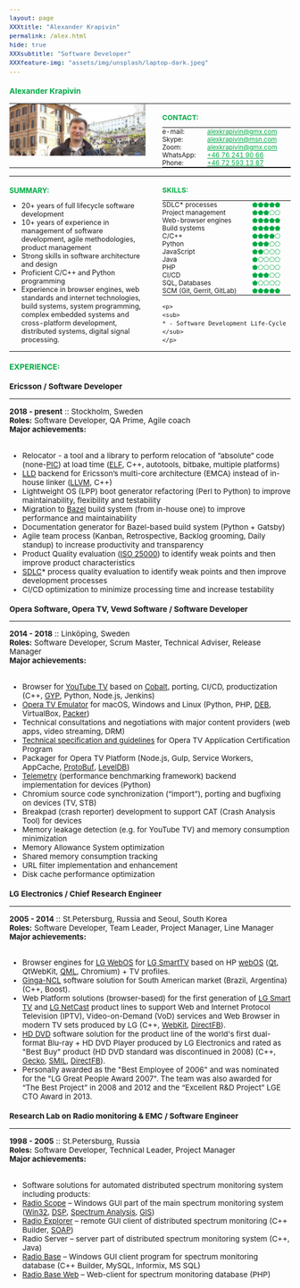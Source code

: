 ```yaml
---
layout: page
XXXtitle: "Alexander Krapivin"
permalink: /alex.html
hide: true
XXXsubtitle: "Software Developer"
XXXfeature-img: "assets/img/unsplash/laptop-dark.jpeg"
---
```


<style>
* {
  font-size: 98%;
}

.right-column {
    max-width: 230px;
    width: 230px;
}

.separator {
    max-width: 30px;
    width: 30px;
}

.contacttable td {
    border: none;
    padding: 0;
    padding-right: 15px;
}

.simpletable table {
    display: table;
    margin: 0;
}
.simpletable td {
    border: none;
    XXXborder: 1px solid red;
    padding: 0;
    vertical-align: top;
}
.green, a.green:link {
    color: #00aa44;
}
</style>

<h1 class="green">Alexander Krapivin</h1>

<table class="simpletable">
<tr>
<td width="65%">
    <img style="padding:0;padding-right:15px" src="/assets/img/alex/4.jpeg"/>
</td>
<td>
    <div class="separator"/>
</td>
<td width="30%">
    <div class="right-column"/>
    <h2 class="green">CONTACT:</h2>
    <table>
    <tr><td width="35%">e-mail: </td><td> <a class="green" href="mailto:alexkrapivin@gmx.com">alexkrapivin@gmx.com</a> </td></tr>
    <tr><td>             Skype: </td><td> <a class="green" href="mailto:alexkrapivin@msn.com">alexkrapivin@msn.com</a> </td></tr>
    <tr><td>              Zoom: </td><td> <a class="green" href="mailto:alexkrapivin@gmx.com">alexkrapivin@gmx.com</a> </td></tr>
    <tr><td>          WhatsApp: </td><td> <a class="green" href="tel:+46-76-241-90-66">+46 76 241 90 66</a> </td></tr>
    <tr><td>             Phone: </td><td> <a class="green" href="tel:+46-72-593-13-87">+46 72 593 13 87</a> </td></tr>
    </table>
</td>
</tr>
</table>

<table class="simpletable">
<tr>
<td width="65%">
    <h2 class="green">SUMMARY:</h2>
    <ul>
        <li>20+ years of full lifecycle software development</li>
        <li>10+ years of experience in management of software development,
            agile methodologies, product management</li>
        <li>Strong skills in software architecture and design</li>
        <li>Proficient C/C++ and Python programming</li>
        <li>Experience in browser engines, web standards and internet technologies,
            build systems, system programming, complex embedded systems and cross-platform development,
            distributed systems, digital signal processing.</li>
    </ul>
</td>
<td>
    <div class="separator"/>
</td>
<td width="30%">
    <div class="right-column"/>
    <h2 class="green">SKILLS:</h2>
    <table>
    <tr><td width="70%">SDLC* processes </td><td class="green"> ⬟⬟⬟⬟⬟ </td></tr>
    <tr><td>Project management  </td><td class="green"> ⬟⬟⬟⬠⬠ </td></tr>
    <tr><td>Web-browser engines </td><td class="green"> ⬟⬟⬟⬟⬟ </td></tr>
    <tr><td>Build systems       </td><td class="green"> ⬟⬟⬟⬟⬟ </td></tr>
    <tr><td>C/C++               </td><td class="green"> ⬟⬟⬟⬟⬠ </td></tr>
    <tr><td>Python              </td><td class="green"> ⬟⬟⬟⬠⬠ </td></tr>
    <tr><td>JavaScript          </td><td class="green"> ⬟⬟⬠⬠⬠ </td></tr>
    <tr><td>Java                </td><td class="green"> ⬟⬠⬠⬠⬠ </td></tr>
    <tr><td>PHP                 </td><td class="green"> ⬟⬠⬠⬠⬠ </td></tr>
    <tr><td>CI/CD               </td><td class="green"> ⬟⬟⬟⬠⬠ </td></tr>
    <tr><td>SQL, Databases      </td><td class="green"> ⬟⬠⬠⬠⬠ </td></tr>
    <tr><td>SCM (Git, Gerrit, GitLab) </td><td class="green"> ⬟⬟⬟⬟⬟ </td></tr>
    </table>

    <p>
    <sub>
    * - Software Development Life-Cycle
    </sub>
    </p>

</td>
</tr>
</table>

<!--
----------|---------------------
e-mail:   | [alexkrapivin@gmx.com]()
Skype:    | [alexkrapivin@msn.com]()
Zoom:     | [alexkrapivin@gmx.com]()
WhatsApp: | [+46 76 241 90 66]()
Phone:    | [+46 72 593 13 87]()
{:.contacttable}

## SUMMARY

* 20+ years of full lifecycle software development
* 10+ years of experience in management of software development,
  agile methodologies, product management
* Strong skills in software architecture and design
* Proficient C/C++ and Python programming
* Experience in browser engines, web standards and internet technologies,
  build systems, system programming, complex embedded systems and cross-platform development,
  distributed systems, digital signal processing.

## SKILLS

--------------------|---------
SDLC`*` processes   | ⬟⬟⬟⬟⬟
Project management  | ⬟⬟⬟⬠⬠
Web-browser engines | ⬟⬟⬟⬟⬟
Build systems       | ⬟⬟⬟⬟⬟
C/C++               | ⬟⬟⬟⬟⬠
Python              | ⬟⬟⬟⬠⬠
JavaScript          | ⬟⬟⬠⬠⬠
Java                | ⬟⬠⬠⬠⬠
PHP                 | ⬟⬠⬠⬠⬠
CI/CD               | ⬟⬟⬟⬠⬠
SQL, Databases      | ⬟⬠⬠⬠⬠
SCM (Git, Gerrit, GitLab) | ⬟⬟⬟⬟⬟
{:.contacttable}
`* - Software Development Life-Cycle`

## EXPERIENCE:

### Ericsson :: *Software Developer*
* * * * * * *
**2018 - present ::** *Stockholm, Sweden*\\
**Roles:** Software Developer, QA Prime, Agile coach\\
**Major achievements:**

* Relocator - a tool and a library to perform relocation of ”absolute” code
  (none-PIC) at load time (ELF, C++, autotools, bitbake, multiple platforms)
* LLD backend for Ericsson’s multi-core architecture (EMCA) instead of in-house linker (LLVM, C++)
* Lightweight OS (LPP) boot generator refactoring (Perl to Python) to improve maintainability, flexibility and testability
* Migration to Bazel build system (from in-house one) to improve performance and maintainability
* Documentation generator for Bazel-based build system (Python + Gatsby)
* Agile team process (Kanban, Retrospective, Backlog grooming, Daily standup) to increase productivity and transparency
* Product Quality evaluation (ISO 25000) to identify weak points and then improve product characteristics
* SDLC* process quality evaluation to identify weak points and then improve development processes
* CI/CD optimization to minimize processing time and increase testability
-->

<h2 class="green">EXPERIENCE:</h2>

<h3>Ericsson / Software Developer</h3>
<hr/>
<div><b>2018 - present</b> :: Stockholm, Sweden</div>
<div><b>Roles:</b> Software Developer, QA Prime, Agile coach</div>
<div><b>Major achievements:</b></div>
<br/>

<ul>
  <li>Relocator - a tool and a library to perform relocation of ”absolute” code
      (none-<a href="https://en.wikipedia.org/wiki/Position-independent_code">PIC</a>) at load time
      (<a href="https://en.wikipedia.org/wiki/Executable_and_Linkable_Format">ELF</a>,
      C++, autotools, bitbake, multiple platforms)</li>
  <li><a href="https://lld.llvm.org">LLD</a> backend for Ericsson’s multi-core architecture (EMCA) instead of in-house linker
      (<a href="http://llvm.org">LLVM</a>, C++)</li>
  <li>Lightweight OS (LPP) boot generator refactoring (Perl to Python) to improve maintainability, flexibility and testability</li>
  <li>Migration to <a href="https://bazel.build">Bazel</a> build system (from in-house one)
      to improve performance and maintainability</li>
  <li>Documentation generator for Bazel-based build system (Python + Gatsby)</li>
  <li>Agile team process (Kanban, Retrospective, Backlog grooming, Daily standup) to increase productivity and transparency</li>
  <li>Product Quality evaluation (<a href="https://iso25000.com/">ISO 25000</a>)
      to identify weak points and then improve product characteristics</li>
  <li><a href="https://en.wikipedia.org/wiki/Systems_development_life_cycle">SDLC</a>* process quality evaluation
      to identify weak points and then improve development processes</li>
  <li>CI/CD optimization to minimize processing time and increase testability</li>
</ul>

<h3>Opera Software, Opera TV, Vewd Software  / Software Developer</h3>
<hr/>
<div><b>2014 - 2018</b> :: Linköping, Sweden</div>
<div><b>Roles:</b> Software Developer, Scrum Master, Technical Adviser, Release Manager</div>
<div><b>Major achievements:</b></div>
<br/>

<ul>
  <li>Browser for <a href="https://en.wikipedia.org/wiki/YouTube_TV">YouTube TV</a> based on
      <a href="https://www.cobalt.dev">Cobalt</a>, porting, CI/CD, productization
      (C++, <a href="https://en.wikipedia.org/wiki/GYP_(software)">GYP</a>, Python, Node.js, Jenkins)</li>
  <li><a href="https://www.vewd.com/products-services/vewd-tv-emulator/">Opera TV Emulator</a>
      for macOS, Windows and Linux (Python, PHP, <a href="https://en.wikipedia.org/wiki/Deb_(file_format)">DEB</a>,
      VirtualBox, <a href="https://packer.io">Packer</a>)</li>
  <li>Technical consultations and negotiations with major content providers (web apps, video streaming, DRM)</li>
  <li><a href="https://developer.vewd.com">Technical specification and guidelines</a>
      for Opera TV Application Certification Program</li>
  <li>Packager for Opera TV Platform (Node.js, Gulp, Service Workers, AppCache,
      <a href="https://developers.google.com/protocol-buffers">ProtoBuf</a>,
      <a href="https://en.wikipedia.org/wiki/LevelDB">LevelDB</a>)</li>
  <li><a href="https://chromium.googlesource.com/catapult/+/HEAD/telemetry/README.md">Telemetry</a>
      (performance benchmarking framework) backend implementation for devices (Python)</li>
  <li>Chromium source code synchronization (“import”), porting and bugfixing on devices (TV, STB)</li>
  <li>Breakpad (crash reporter) development to support CAT (Crash Analysis Tool) for devices</li>
  <li>Memory leakage detection (e.g. for YouTube TV) and memory consumption minimization</li>
  <li>Memory Allowance System optimization</li>
  <li>Shared memory consumption tracking</li>
  <li>URL filter implementation and enhancement</li>
  <li>Disk cache performance optimization</li>
</ul>


<h3>LG Electronics  / Chief Research Engineer</h3>
<hr/>
<div><b>2005 - 2014</b> :: St.Petersburg, Russia and Seoul, South Korea</div>
<div><b>Roles:</b> Software Developer, Team Leader, Project Manager, Line Manager</div>
<div><b>Major achievements:</b></div>
<br/>

<ul>
  <li>Browser engines for <a href="http://youtu.be/_MixY8STn0I">LG WebOS</a>
      for <a href="http://www.lg.com/smarttv/">LG SmartTV</a>
      based on HP <a href="https://en.wikipedia.org/wiki/WebOS">webOS</a>
      (<a href="https://www.qt.io">Qt</a>, QtWebKit, <a href="https://en.wikipedia.org/wiki/QML">QML</a>, Chromium)
      + TV profiles.</li>
  <li><a href="https://en.wikipedia.org/wiki/Ginga_(middleware)">Ginga-NCL</a> software solution
      for South American market (Brazil, Argentina) (C++, Boost).</li>
  <li>Web Platform solutions (browser-based) for the first generation of <a href="https://youtu.be/83cz5XaKoHA">LG Smart TV</a>
      and <a href="http://webostv.developer.lge.com/discover/netcast/overview/">LG NetCast</a> product lines
      to support Web and Internet Protocol Television (IPTV), Video-on-Demand (VoD) services and Web Browser
      in modern TV sets produced by LG (C++, <a href="https://webkit.org">WebKit</a>,
      <a href="https://en.wikipedia.org/wiki/DirectFB">DirectFB</a>).</li>
  <li><a href="https://en.wikipedia.org/wiki/HD_DVD">HD DVD</a> software solution for the product line of the
      world's first dual-format Blu-ray + HD DVD Player produced by LG Electronics and rated as "Best Buy" product
      (HD DVD standard was discontinued in 2008) (C++, <a href="https://en.wikipedia.org/wiki/Gecko_(software)">Gecko</a>,
      <a href="https://en.wikipedia.org/wiki/Synchronized_Multimedia_Integration_Language">SMIL</a>,
      <a href="https://en.wikipedia.org/wiki/DirectFB">DirectFB</a>).</li>
  <li>Personally awarded as the "Best Employee of 2006" and was nominated for the "LG Great People Award 2007".
      The team was also awarded for “The Best Project” in 2008 and 2012
      and the “Excellent R&D Project” LGE CTO Award in 2013.</li>
</ul>


<h3>Research Lab on Radio monitoring & EMC  / Software Engineer</h3>
<hr/>
<div><b>1998 - 2005</b> :: St.Petersburg, Russia</div>
<div><b>Roles:</b> Software Developer, Technical Leader, Project Manager</div>
<div><b>Major achievements:</b></div>
<br/>

<ul>
  <li>Software solutions for automated distributed spectrum monitoring system including products:</li>
  <li><a href="http://irga.sut.ru/radios.html">Radio Scope</a> – Windows GUI part of the main spectrum monitoring system
      (<a href="https://en.wikipedia.org/wiki/Windows_API">Win32</a>,
      <a href="https://en.wikipedia.org/wiki/Digital_signal_processing">DSP</a>,
      <a href="https://en.wikipedia.org/wiki/Spectrum_analyzer">Spectrum Analysis</a>,
      <a href="https://en.wikipedia.org/wiki/Geographic_information_system">GIS</a>)</li>
  <li><a href="http://irga.sut.ru/radiox.html">Radio Explorer</a> – remote GUI client of distributed spectrum monitoring
      (C++ Builder, <a href="https://en.wikipedia.org/wiki/SOAP">SOAP</a>)</li>
  <li>Radio Server – server part of distributed spectrum monitoring system (C++, Java)</li>
  <li><a href="http://irga.sut.ru/rbase.html">Radio Base</a> – Windows GUI client program for spectrum monitoring database
      (C++ Builder, MySQL, Informix, MS SQL)</li>
  <li><a href="http://irga.sut.ru/rbasew.html">Radio Base Web</a> – Web-client for spectrum monitoring database (PHP)</li>
</ul>
